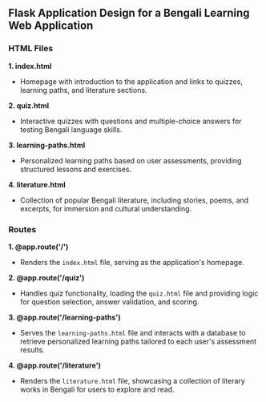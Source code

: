 ## Flask Application Design for a Bengali Learning Web Application

### HTML Files

**1. index.html**
- Homepage with introduction to the application and links to quizzes, learning paths, and literature sections.

**2. quiz.html**
- Interactive quizzes with questions and multiple-choice answers for testing Bengali language skills.

**3. learning-paths.html**
- Personalized learning paths based on user assessments, providing structured lessons and exercises.

**4. literature.html**
- Collection of popular Bengali literature, including stories, poems, and excerpts, for immersion and cultural understanding.

### Routes

**1. @app.route('/')**
- Renders the `index.html` file, serving as the application's homepage.

**2. @app.route('/quiz')**
- Handles quiz functionality, loading the `quiz.html` file and providing logic for question selection, answer validation, and scoring.

**3. @app.route('/learning-paths')**
- Serves the `learning-paths.html` file and interacts with a database to retrieve personalized learning paths tailored to each user's assessment results.

**4. @app.route('/literature')**
- Renders the `literature.html` file, showcasing a collection of literary works in Bengali for users to explore and read.
